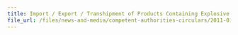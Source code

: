 ```yaml
---
title: Import / Export / Transhipment of Products Containing Explosive Precursors  
file_url: /files/news-and-media/competent-authorities-circulars/2011-01-11-CA.pdf
---
```

